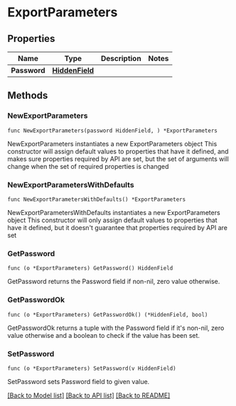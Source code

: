# ExportParameters

## Properties

Name | Type | Description | Notes
------------ | ------------- | ------------- | -------------
**Password** | [**HiddenField**](HiddenField.md) |  | 

## Methods

### NewExportParameters

`func NewExportParameters(password HiddenField, ) *ExportParameters`

NewExportParameters instantiates a new ExportParameters object
This constructor will assign default values to properties that have it defined,
and makes sure properties required by API are set, but the set of arguments
will change when the set of required properties is changed

### NewExportParametersWithDefaults

`func NewExportParametersWithDefaults() *ExportParameters`

NewExportParametersWithDefaults instantiates a new ExportParameters object
This constructor will only assign default values to properties that have it defined,
but it doesn't guarantee that properties required by API are set

### GetPassword

`func (o *ExportParameters) GetPassword() HiddenField`

GetPassword returns the Password field if non-nil, zero value otherwise.

### GetPasswordOk

`func (o *ExportParameters) GetPasswordOk() (*HiddenField, bool)`

GetPasswordOk returns a tuple with the Password field if it's non-nil, zero value otherwise
and a boolean to check if the value has been set.

### SetPassword

`func (o *ExportParameters) SetPassword(v HiddenField)`

SetPassword sets Password field to given value.



[[Back to Model list]](../README.md#documentation-for-models) [[Back to API list]](../README.md#documentation-for-api-endpoints) [[Back to README]](../README.md)


